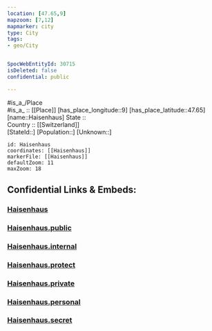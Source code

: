 ```yaml
---
location: [47.65,9] 
mapzoom: [7,12] 
mapmarker: city 
type: City
tags:
- geo/City


SpocWebEntityId: 30715
isDeleted: false
confidential: public

---
```

#is_a_/Place  
#is_a_ :: [[Place]] 
[has_place_longitude::9] 
[has_place_latitude::47.65] 
[name::Haisenhaus] 
State ::  
Country :: [[Switzerland]]  
[StateId::] 
[Population::] 
[Unknown::] 


```leaflet
id: Haisenhaus
coordinates: [[Haisenhaus]] 
markerFile: [[Haisenhaus]] 
defaultZoom: 11 
maxZoom: 18
```


## Confidential Links & Embeds: 

### [Haisenhaus](/_Standards/Earth/Continent/Europe/Europe~Central/Switzerland/Switzerland~Cantons/Thurgau/City/Haisenhaus.md) 

### [Haisenhaus.public](/_public/Earth/Continent/Europe/Europe~Central/Switzerland/Switzerland~Cantons/Thurgau/City/Haisenhaus.public.md) 

### [Haisenhaus.internal](/_internal/Earth/Continent/Europe/Europe~Central/Switzerland/Switzerland~Cantons/Thurgau/City/Haisenhaus.internal.md) 

### [Haisenhaus.protect](/_protect/Earth/Continent/Europe/Europe~Central/Switzerland/Switzerland~Cantons/Thurgau/City/Haisenhaus.protect.md) 

### [Haisenhaus.private](/_private/Earth/Continent/Europe/Europe~Central/Switzerland/Switzerland~Cantons/Thurgau/City/Haisenhaus.private.md) 

### [Haisenhaus.personal](/_personal/Earth/Continent/Europe/Europe~Central/Switzerland/Switzerland~Cantons/Thurgau/City/Haisenhaus.personal.md) 

### [Haisenhaus.secret](/_secret/Earth/Continent/Europe/Europe~Central/Switzerland/Switzerland~Cantons/Thurgau/City/Haisenhaus.secret.md)

